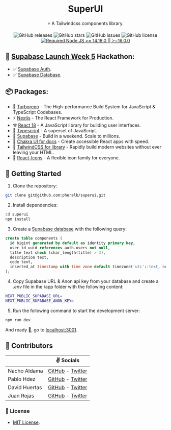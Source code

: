<div align="center">
<h1>
<strong>SuperUI</strong>
</h1>

<p>⚡ A Tailwindcss components library.</p>

![GitHub releases](https://img.shields.io/github/release/pheralb/superui)
![GitHub stars](https://img.shields.io/github/stars/pheralb/superui)
![GitHub issues](https://img.shields.io/github/issues/pheralb/superui)
![GitHub license](https://img.shields.io/github/license/pheralb/superui)
[![Required Node.JS >= 14.18.0 || >=16.0.0](https://img.shields.io/static/v1?label=node&message=14.18.0%20||%20%3E=16.0.0&logo=node.js&color=3f893e)](https://nodejs.org/about/releases)

</div>

## 💚 [Supabase Launch Week 5](https://supabase.com/launch-week) Hackathon:

- ✅ [Supabase Auth](https://supabase.com/docs/guides/auth).
- ✅ [Supabase Database](https://supabase.com/docs/guides/database).

## 📦 Packages:

- 🚀 [Turborepo](https://turborepo.org/) - The High-performance Build System for JavaScript & TypeScript Codebases.
- ⚡️ [Nextjs](https://nextjs.org/) - The React Framework for Production.
- ⚒️ [React 18](https://es.reactjs.org/) - A JavaScript library for building user interfaces.
- 💙 [Typescript](https://www.typescriptlang.org/) - A superset of JavaScript.
- 💚 [Supabase](https://supabase.com/) - Build in a weekend.
  Scale to millions.
- 💅 [Chakra UI for docs](https://chakra-ui.com/) - Create accessible React apps with speed.
- 💨 [TailwindCSS for library](https://tailwindcss.com/) - Rapidly build modern websites without ever leaving your HTML.
- 💖 [React-Icons](https://react-icons.github.io/react-icons/) - A flexible icon family for everyone.

## 🚀 Getting Started

1. Clone the repository:

```bash
git clone git@github.com:pheralb/superui.git
```

2. Install dependencies:

```bash
cd superui
npm install
```

3. Create a [Supabase database](https://database.new/) with the following query:

```sql
create table components (
  id bigint generated by default as identity primary key,
  user_id uuid references auth.users not null,
  title text check (char_length(title) > 3),
  description text,
  code text,
  inserted_at timestamp with time zone default timezone('utc'::text, now()) not null
);
```

4. Copy Supabase URL & Anon api key from your database and create a _.env_ file in the /app folder with the following content:

```bash
NEXT_PUBLIC_SUPABASE_URL=
NEXT_PUBLIC_SUPABASE_ANON_KEY=
```

5. Run the following command to start the development server:

```bash
npm run dev
```

And ready 🥳, go to [localhost:3001](http://localhost:3001/).

## 💖 Contributors

|               | ✌️ Socials                                                                              |
| ------------- | --------------------------------------------------------------------------------------- |
| Nacho Aldama  | [GitHub](https://github.com/nachoaldamav) - [Twitter](https://twitter.com/nachoaldamav) |
| Pablo Hdez    | [GitHub](https://github.com/pheralb/superui) - [Twitter](https://twitter.com/pheralb_)  |
| David Huertas | [GitHub](https://github.com/ikurotime) - [Twitter](https://twitter.com/ikurotime)       |
| Juan Rojas    | [GitHub](https://github.com/Davidr2998) - [Twitter](https://twitter.com/tmchein)        |

### 🔑 License

- [MIT License](https://github.com/pheralb/superui).

